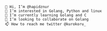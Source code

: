 


    👋 Hi, I’m @hapidznur
    👀 I’m interested in Golang, Python and linux
    🌱 I’m currently learning Golang and C
    💞️ I’m looking to collaborate on Golang
    📫 How to reach me twitter @kurokoru_


